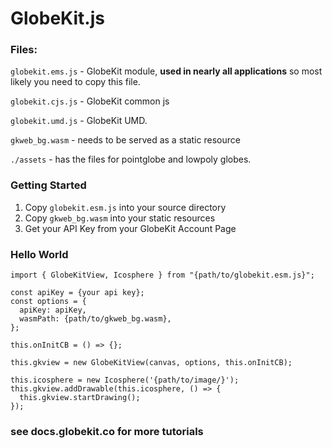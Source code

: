 # GlobeKit.js

### Files:
`globekit.ems.js` - GlobeKit module, **used in nearly all applications** so most likely you need to copy this file.

`globekit.cjs.js` - GlobeKit common js

`globekit.umd.js` - GlobeKit UMD.

`gkweb_bg.wasm` - needs to be served as a static resource

`./assets` - has the files for pointglobe and lowpoly globes.


### Getting Started

1) Copy `globekit.esm.js` into your source directory
2) Copy `gkweb_bg.wasm`  into your static resources
3) Get your API Key from your GlobeKit Account Page

### Hello World
```
import { GlobeKitView, Icosphere } from "{path/to/globekit.esm.js}";

const apiKey = {your api key};
const options = {
  apiKey: apiKey,
  wasmPath: {path/to/gkweb_bg.wasm},
};

this.onInitCB = () => {};

this.gkview = new GlobeKitView(canvas, options, this.onInitCB);

this.icosphere = new Icosphere('{path/to/image/}');
this.gkview.addDrawable(this.icosphere, () => {
  this.gkview.startDrawing();
});
```

### see docs.globekit.co for more tutorials
